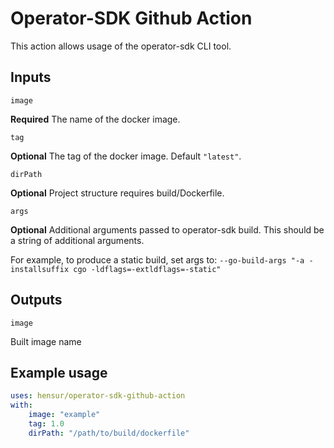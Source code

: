 # Operator-SDK Github Action

This action allows usage of the operator-sdk CLI tool.

## Inputs

`image`

**Required** The name of the docker image.

`tag`

**Optional** The tag of the docker image. Default `"latest"`.

`dirPath`

**Optional** Project structure requires build/Dockerfile.

`args`

**Optional** Additional arguments passed to operator-sdk build.
This should be a string of additional arguments.

For example, to produce a static build,
set args to: `--go-build-args "-a -installsuffix cgo -ldflags=-extldflags=-static"`

## Outputs

`image`

Built image name

## Example usage

```yaml
uses: hensur/operator-sdk-github-action
with:
    image: "example"
    tag: 1.0
    dirPath: "/path/to/build/dockerfile"
```
